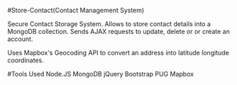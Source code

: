 #Store-Contact(Contact Management System)

Secure Contact Storage System. Allows to store contact details into a MongoDB collection. Sends AJAX
requests to update, delete or or create an account. 

Uses Mapbox's Geocoding API to convert an address into latitude longitude coordinates. 

#Tools Used
Node.JS
MongoDB
jQuery
Bootstrap
PUG
Mapbox
